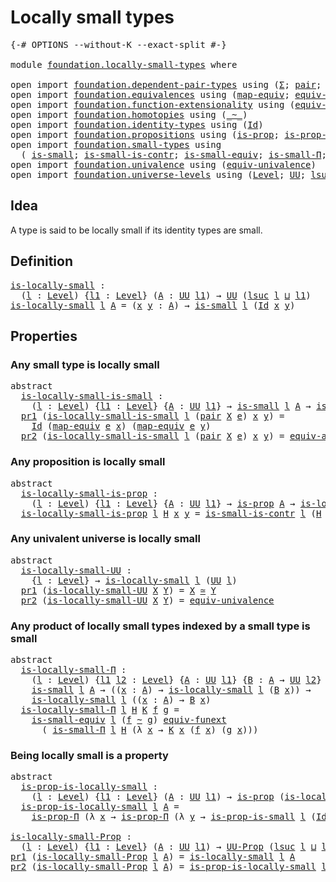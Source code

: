 # Locally small types

<pre class="Agda"><a id="32" class="Symbol">{-#</a> <a id="36" class="Keyword">OPTIONS</a> <a id="44" class="Pragma">--without-K</a> <a id="56" class="Pragma">--exact-split</a> <a id="70" class="Symbol">#-}</a>

<a id="75" class="Keyword">module</a> <a id="82" href="foundation.locally-small-types.html" class="Module">foundation.locally-small-types</a> <a id="113" class="Keyword">where</a>

<a id="120" class="Keyword">open</a> <a id="125" class="Keyword">import</a> <a id="132" href="foundation.dependent-pair-types.html" class="Module">foundation.dependent-pair-types</a> <a id="164" class="Keyword">using</a> <a id="170" class="Symbol">(</a><a id="171" href="foundation-core.dependent-pair-types.html#502" class="Record">Σ</a><a id="172" class="Symbol">;</a> <a id="174" href="foundation-core.dependent-pair-types.html#575" class="InductiveConstructor">pair</a><a id="178" class="Symbol">;</a> <a id="180" href="foundation-core.dependent-pair-types.html#592" class="Field">pr1</a><a id="183" class="Symbol">;</a> <a id="185" href="foundation-core.dependent-pair-types.html#604" class="Field">pr2</a><a id="188" class="Symbol">)</a>
<a id="190" class="Keyword">open</a> <a id="195" class="Keyword">import</a> <a id="202" href="foundation.equivalences.html" class="Module">foundation.equivalences</a> <a id="226" class="Keyword">using</a> <a id="232" class="Symbol">(</a><a id="233" href="foundation-core.equivalences.html#1808" class="Function">map-equiv</a><a id="242" class="Symbol">;</a> <a id="244" href="foundation-core.equivalences.html#16733" class="Function">equiv-ap</a><a id="252" class="Symbol">;</a> <a id="254" href="foundation-core.equivalences.html#1608" class="Function Operator">_≃_</a><a id="257" class="Symbol">)</a>
<a id="259" class="Keyword">open</a> <a id="264" class="Keyword">import</a> <a id="271" href="foundation.function-extensionality.html" class="Module">foundation.function-extensionality</a> <a id="306" class="Keyword">using</a> <a id="312" class="Symbol">(</a><a id="313" href="foundation-core.function-extensionality.html#1301" class="Function">equiv-funext</a><a id="325" class="Symbol">)</a>
<a id="327" class="Keyword">open</a> <a id="332" class="Keyword">import</a> <a id="339" href="foundation.homotopies.html" class="Module">foundation.homotopies</a> <a id="361" class="Keyword">using</a> <a id="367" class="Symbol">(</a><a id="368" href="foundation-core.homotopies.html#614" class="Function Operator">_~_</a><a id="371" class="Symbol">)</a>
<a id="373" class="Keyword">open</a> <a id="378" class="Keyword">import</a> <a id="385" href="foundation.identity-types.html" class="Module">foundation.identity-types</a> <a id="411" class="Keyword">using</a> <a id="417" class="Symbol">(</a><a id="418" href="foundation-core.identity-types.html#1754" class="Datatype">Id</a><a id="420" class="Symbol">)</a>
<a id="422" class="Keyword">open</a> <a id="427" class="Keyword">import</a> <a id="434" href="foundation.propositions.html" class="Module">foundation.propositions</a> <a id="458" class="Keyword">using</a> <a id="464" class="Symbol">(</a><a id="465" href="foundation-core.propositions.html#1296" class="Function">is-prop</a><a id="472" class="Symbol">;</a> <a id="474" href="foundation-core.propositions.html#6145" class="Function">is-prop-Π</a><a id="483" class="Symbol">;</a> <a id="485" href="foundation-core.propositions.html#1380" class="Function">UU-Prop</a><a id="492" class="Symbol">)</a>
<a id="494" class="Keyword">open</a> <a id="499" class="Keyword">import</a> <a id="506" href="foundation.small-types.html" class="Module">foundation.small-types</a> <a id="529" class="Keyword">using</a>
  <a id="537" class="Symbol">(</a> <a id="539" href="foundation.small-types.html#1594" class="Function">is-small</a><a id="547" class="Symbol">;</a> <a id="549" href="foundation.small-types.html#3588" class="Function">is-small-is-contr</a><a id="566" class="Symbol">;</a> <a id="568" href="foundation.small-types.html#2647" class="Function">is-small-equiv</a><a id="582" class="Symbol">;</a> <a id="584" href="foundation.small-types.html#3880" class="Function">is-small-Π</a><a id="594" class="Symbol">;</a> <a id="596" href="foundation.small-types.html#5053" class="Function">is-prop-is-small</a><a id="612" class="Symbol">)</a>
<a id="614" class="Keyword">open</a> <a id="619" class="Keyword">import</a> <a id="626" href="foundation.univalence.html" class="Module">foundation.univalence</a> <a id="648" class="Keyword">using</a> <a id="654" class="Symbol">(</a><a id="655" href="foundation.univalence.html#1385" class="Function">equiv-univalence</a><a id="671" class="Symbol">)</a>
<a id="673" class="Keyword">open</a> <a id="678" class="Keyword">import</a> <a id="685" href="foundation.universe-levels.html" class="Module">foundation.universe-levels</a> <a id="712" class="Keyword">using</a> <a id="718" class="Symbol">(</a><a id="719" href="Agda.Primitive.html#597" class="Postulate">Level</a><a id="724" class="Symbol">;</a> <a id="726" href="foundation-core.universe-levels.html#222" class="Primitive">UU</a><a id="728" class="Symbol">;</a> <a id="730" href="Agda.Primitive.html#780" class="Primitive">lsuc</a><a id="734" class="Symbol">;</a> <a id="736" href="Agda.Primitive.html#810" class="Primitive Operator">_⊔_</a><a id="739" class="Symbol">)</a>
</pre>
## Idea

A type is said to be locally small if its identity types are small.

## Definition

<pre class="Agda"><a id="is-locally-small"></a><a id="847" href="foundation.locally-small-types.html#847" class="Function">is-locally-small</a> <a id="864" class="Symbol">:</a>
  <a id="868" class="Symbol">(</a><a id="869" href="foundation.locally-small-types.html#869" class="Bound">l</a> <a id="871" class="Symbol">:</a> <a id="873" href="Agda.Primitive.html#597" class="Postulate">Level</a><a id="878" class="Symbol">)</a> <a id="880" class="Symbol">{</a><a id="881" href="foundation.locally-small-types.html#881" class="Bound">l1</a> <a id="884" class="Symbol">:</a> <a id="886" href="Agda.Primitive.html#597" class="Postulate">Level</a><a id="891" class="Symbol">}</a> <a id="893" class="Symbol">(</a><a id="894" href="foundation.locally-small-types.html#894" class="Bound">A</a> <a id="896" class="Symbol">:</a> <a id="898" href="foundation-core.universe-levels.html#222" class="Primitive">UU</a> <a id="901" href="foundation.locally-small-types.html#881" class="Bound">l1</a><a id="903" class="Symbol">)</a> <a id="905" class="Symbol">→</a> <a id="907" href="foundation-core.universe-levels.html#222" class="Primitive">UU</a> <a id="910" class="Symbol">(</a><a id="911" href="Agda.Primitive.html#780" class="Primitive">lsuc</a> <a id="916" href="foundation.locally-small-types.html#869" class="Bound">l</a> <a id="918" href="Agda.Primitive.html#810" class="Primitive Operator">⊔</a> <a id="920" href="foundation.locally-small-types.html#881" class="Bound">l1</a><a id="922" class="Symbol">)</a>
<a id="924" href="foundation.locally-small-types.html#847" class="Function">is-locally-small</a> <a id="941" href="foundation.locally-small-types.html#941" class="Bound">l</a> <a id="943" href="foundation.locally-small-types.html#943" class="Bound">A</a> <a id="945" class="Symbol">=</a> <a id="947" class="Symbol">(</a><a id="948" href="foundation.locally-small-types.html#948" class="Bound">x</a> <a id="950" href="foundation.locally-small-types.html#950" class="Bound">y</a> <a id="952" class="Symbol">:</a> <a id="954" href="foundation.locally-small-types.html#943" class="Bound">A</a><a id="955" class="Symbol">)</a> <a id="957" class="Symbol">→</a> <a id="959" href="foundation.small-types.html#1594" class="Function">is-small</a> <a id="968" href="foundation.locally-small-types.html#941" class="Bound">l</a> <a id="970" class="Symbol">(</a><a id="971" href="foundation-core.identity-types.html#1754" class="Datatype">Id</a> <a id="974" href="foundation.locally-small-types.html#948" class="Bound">x</a> <a id="976" href="foundation.locally-small-types.html#950" class="Bound">y</a><a id="977" class="Symbol">)</a>
</pre>
## Properties

### Any small type is locally small

<pre class="Agda"><a id="1044" class="Keyword">abstract</a>
  <a id="is-locally-small-is-small"></a><a id="1055" href="foundation.locally-small-types.html#1055" class="Function">is-locally-small-is-small</a> <a id="1081" class="Symbol">:</a>
    <a id="1087" class="Symbol">(</a><a id="1088" href="foundation.locally-small-types.html#1088" class="Bound">l</a> <a id="1090" class="Symbol">:</a> <a id="1092" href="Agda.Primitive.html#597" class="Postulate">Level</a><a id="1097" class="Symbol">)</a> <a id="1099" class="Symbol">{</a><a id="1100" href="foundation.locally-small-types.html#1100" class="Bound">l1</a> <a id="1103" class="Symbol">:</a> <a id="1105" href="Agda.Primitive.html#597" class="Postulate">Level</a><a id="1110" class="Symbol">}</a> <a id="1112" class="Symbol">{</a><a id="1113" href="foundation.locally-small-types.html#1113" class="Bound">A</a> <a id="1115" class="Symbol">:</a> <a id="1117" href="foundation-core.universe-levels.html#222" class="Primitive">UU</a> <a id="1120" href="foundation.locally-small-types.html#1100" class="Bound">l1</a><a id="1122" class="Symbol">}</a> <a id="1124" class="Symbol">→</a> <a id="1126" href="foundation.small-types.html#1594" class="Function">is-small</a> <a id="1135" href="foundation.locally-small-types.html#1088" class="Bound">l</a> <a id="1137" href="foundation.locally-small-types.html#1113" class="Bound">A</a> <a id="1139" class="Symbol">→</a> <a id="1141" href="foundation.locally-small-types.html#847" class="Function">is-locally-small</a> <a id="1158" href="foundation.locally-small-types.html#1088" class="Bound">l</a> <a id="1160" href="foundation.locally-small-types.html#1113" class="Bound">A</a>
  <a id="1164" href="foundation-core.dependent-pair-types.html#592" class="Field">pr1</a> <a id="1168" class="Symbol">(</a><a id="1169" href="foundation.locally-small-types.html#1055" class="Function">is-locally-small-is-small</a> <a id="1195" href="foundation.locally-small-types.html#1195" class="Bound">l</a> <a id="1197" class="Symbol">(</a><a id="1198" href="foundation-core.dependent-pair-types.html#575" class="InductiveConstructor">pair</a> <a id="1203" href="foundation.locally-small-types.html#1203" class="Bound">X</a> <a id="1205" href="foundation.locally-small-types.html#1205" class="Bound">e</a><a id="1206" class="Symbol">)</a> <a id="1208" href="foundation.locally-small-types.html#1208" class="Bound">x</a> <a id="1210" href="foundation.locally-small-types.html#1210" class="Bound">y</a><a id="1211" class="Symbol">)</a> <a id="1213" class="Symbol">=</a>
    <a id="1219" href="foundation-core.identity-types.html#1754" class="Datatype">Id</a> <a id="1222" class="Symbol">(</a><a id="1223" href="foundation-core.equivalences.html#1808" class="Function">map-equiv</a> <a id="1233" href="foundation.locally-small-types.html#1205" class="Bound">e</a> <a id="1235" href="foundation.locally-small-types.html#1208" class="Bound">x</a><a id="1236" class="Symbol">)</a> <a id="1238" class="Symbol">(</a><a id="1239" href="foundation-core.equivalences.html#1808" class="Function">map-equiv</a> <a id="1249" href="foundation.locally-small-types.html#1205" class="Bound">e</a> <a id="1251" href="foundation.locally-small-types.html#1210" class="Bound">y</a><a id="1252" class="Symbol">)</a>
  <a id="1256" href="foundation-core.dependent-pair-types.html#604" class="Field">pr2</a> <a id="1260" class="Symbol">(</a><a id="1261" href="foundation.locally-small-types.html#1055" class="Function">is-locally-small-is-small</a> <a id="1287" href="foundation.locally-small-types.html#1287" class="Bound">l</a> <a id="1289" class="Symbol">(</a><a id="1290" href="foundation-core.dependent-pair-types.html#575" class="InductiveConstructor">pair</a> <a id="1295" href="foundation.locally-small-types.html#1295" class="Bound">X</a> <a id="1297" href="foundation.locally-small-types.html#1297" class="Bound">e</a><a id="1298" class="Symbol">)</a> <a id="1300" href="foundation.locally-small-types.html#1300" class="Bound">x</a> <a id="1302" href="foundation.locally-small-types.html#1302" class="Bound">y</a><a id="1303" class="Symbol">)</a> <a id="1305" class="Symbol">=</a> <a id="1307" href="foundation-core.equivalences.html#16733" class="Function">equiv-ap</a> <a id="1316" href="foundation.locally-small-types.html#1297" class="Bound">e</a> <a id="1318" href="foundation.locally-small-types.html#1300" class="Bound">x</a> <a id="1320" href="foundation.locally-small-types.html#1302" class="Bound">y</a>
</pre>
### Any proposition is locally small

<pre class="Agda"><a id="1373" class="Keyword">abstract</a>
  <a id="is-locally-small-is-prop"></a><a id="1384" href="foundation.locally-small-types.html#1384" class="Function">is-locally-small-is-prop</a> <a id="1409" class="Symbol">:</a>
    <a id="1415" class="Symbol">(</a><a id="1416" href="foundation.locally-small-types.html#1416" class="Bound">l</a> <a id="1418" class="Symbol">:</a> <a id="1420" href="Agda.Primitive.html#597" class="Postulate">Level</a><a id="1425" class="Symbol">)</a> <a id="1427" class="Symbol">{</a><a id="1428" href="foundation.locally-small-types.html#1428" class="Bound">l1</a> <a id="1431" class="Symbol">:</a> <a id="1433" href="Agda.Primitive.html#597" class="Postulate">Level</a><a id="1438" class="Symbol">}</a> <a id="1440" class="Symbol">{</a><a id="1441" href="foundation.locally-small-types.html#1441" class="Bound">A</a> <a id="1443" class="Symbol">:</a> <a id="1445" href="foundation-core.universe-levels.html#222" class="Primitive">UU</a> <a id="1448" href="foundation.locally-small-types.html#1428" class="Bound">l1</a><a id="1450" class="Symbol">}</a> <a id="1452" class="Symbol">→</a> <a id="1454" href="foundation-core.propositions.html#1296" class="Function">is-prop</a> <a id="1462" href="foundation.locally-small-types.html#1441" class="Bound">A</a> <a id="1464" class="Symbol">→</a> <a id="1466" href="foundation.locally-small-types.html#847" class="Function">is-locally-small</a> <a id="1483" href="foundation.locally-small-types.html#1416" class="Bound">l</a> <a id="1485" href="foundation.locally-small-types.html#1441" class="Bound">A</a>
  <a id="1489" href="foundation.locally-small-types.html#1384" class="Function">is-locally-small-is-prop</a> <a id="1514" href="foundation.locally-small-types.html#1514" class="Bound">l</a> <a id="1516" href="foundation.locally-small-types.html#1516" class="Bound">H</a> <a id="1518" href="foundation.locally-small-types.html#1518" class="Bound">x</a> <a id="1520" href="foundation.locally-small-types.html#1520" class="Bound">y</a> <a id="1522" class="Symbol">=</a> <a id="1524" href="foundation.small-types.html#3588" class="Function">is-small-is-contr</a> <a id="1542" href="foundation.locally-small-types.html#1514" class="Bound">l</a> <a id="1544" class="Symbol">(</a><a id="1545" href="foundation.locally-small-types.html#1516" class="Bound">H</a> <a id="1547" href="foundation.locally-small-types.html#1518" class="Bound">x</a> <a id="1549" href="foundation.locally-small-types.html#1520" class="Bound">y</a><a id="1550" class="Symbol">)</a>
</pre>
### Any univalent universe is locally small

<pre class="Agda"><a id="1610" class="Keyword">abstract</a>
  <a id="is-locally-small-UU"></a><a id="1621" href="foundation.locally-small-types.html#1621" class="Function">is-locally-small-UU</a> <a id="1641" class="Symbol">:</a>
    <a id="1647" class="Symbol">{</a><a id="1648" href="foundation.locally-small-types.html#1648" class="Bound">l</a> <a id="1650" class="Symbol">:</a> <a id="1652" href="Agda.Primitive.html#597" class="Postulate">Level</a><a id="1657" class="Symbol">}</a> <a id="1659" class="Symbol">→</a> <a id="1661" href="foundation.locally-small-types.html#847" class="Function">is-locally-small</a> <a id="1678" href="foundation.locally-small-types.html#1648" class="Bound">l</a> <a id="1680" class="Symbol">(</a><a id="1681" href="foundation-core.universe-levels.html#222" class="Primitive">UU</a> <a id="1684" href="foundation.locally-small-types.html#1648" class="Bound">l</a><a id="1685" class="Symbol">)</a>
  <a id="1689" href="foundation-core.dependent-pair-types.html#592" class="Field">pr1</a> <a id="1693" class="Symbol">(</a><a id="1694" href="foundation.locally-small-types.html#1621" class="Function">is-locally-small-UU</a> <a id="1714" href="foundation.locally-small-types.html#1714" class="Bound">X</a> <a id="1716" href="foundation.locally-small-types.html#1716" class="Bound">Y</a><a id="1717" class="Symbol">)</a> <a id="1719" class="Symbol">=</a> <a id="1721" href="foundation.locally-small-types.html#1714" class="Bound">X</a> <a id="1723" href="foundation-core.equivalences.html#1608" class="Function Operator">≃</a> <a id="1725" href="foundation.locally-small-types.html#1716" class="Bound">Y</a>
  <a id="1729" href="foundation-core.dependent-pair-types.html#604" class="Field">pr2</a> <a id="1733" class="Symbol">(</a><a id="1734" href="foundation.locally-small-types.html#1621" class="Function">is-locally-small-UU</a> <a id="1754" href="foundation.locally-small-types.html#1754" class="Bound">X</a> <a id="1756" href="foundation.locally-small-types.html#1756" class="Bound">Y</a><a id="1757" class="Symbol">)</a> <a id="1759" class="Symbol">=</a> <a id="1761" href="foundation.univalence.html#1385" class="Function">equiv-univalence</a>
</pre>
### Any product of locally small types indexed by a small type is small

<pre class="Agda"><a id="1864" class="Keyword">abstract</a>
  <a id="is-locally-small-Π"></a><a id="1875" href="foundation.locally-small-types.html#1875" class="Function">is-locally-small-Π</a> <a id="1894" class="Symbol">:</a>
    <a id="1900" class="Symbol">(</a><a id="1901" href="foundation.locally-small-types.html#1901" class="Bound">l</a> <a id="1903" class="Symbol">:</a> <a id="1905" href="Agda.Primitive.html#597" class="Postulate">Level</a><a id="1910" class="Symbol">)</a> <a id="1912" class="Symbol">{</a><a id="1913" href="foundation.locally-small-types.html#1913" class="Bound">l1</a> <a id="1916" href="foundation.locally-small-types.html#1916" class="Bound">l2</a> <a id="1919" class="Symbol">:</a> <a id="1921" href="Agda.Primitive.html#597" class="Postulate">Level</a><a id="1926" class="Symbol">}</a> <a id="1928" class="Symbol">{</a><a id="1929" href="foundation.locally-small-types.html#1929" class="Bound">A</a> <a id="1931" class="Symbol">:</a> <a id="1933" href="foundation-core.universe-levels.html#222" class="Primitive">UU</a> <a id="1936" href="foundation.locally-small-types.html#1913" class="Bound">l1</a><a id="1938" class="Symbol">}</a> <a id="1940" class="Symbol">{</a><a id="1941" href="foundation.locally-small-types.html#1941" class="Bound">B</a> <a id="1943" class="Symbol">:</a> <a id="1945" href="foundation.locally-small-types.html#1929" class="Bound">A</a> <a id="1947" class="Symbol">→</a> <a id="1949" href="foundation-core.universe-levels.html#222" class="Primitive">UU</a> <a id="1952" href="foundation.locally-small-types.html#1916" class="Bound">l2</a><a id="1954" class="Symbol">}</a> <a id="1956" class="Symbol">→</a>
    <a id="1962" href="foundation.small-types.html#1594" class="Function">is-small</a> <a id="1971" href="foundation.locally-small-types.html#1901" class="Bound">l</a> <a id="1973" href="foundation.locally-small-types.html#1929" class="Bound">A</a> <a id="1975" class="Symbol">→</a> <a id="1977" class="Symbol">((</a><a id="1979" href="foundation.locally-small-types.html#1979" class="Bound">x</a> <a id="1981" class="Symbol">:</a> <a id="1983" href="foundation.locally-small-types.html#1929" class="Bound">A</a><a id="1984" class="Symbol">)</a> <a id="1986" class="Symbol">→</a> <a id="1988" href="foundation.locally-small-types.html#847" class="Function">is-locally-small</a> <a id="2005" href="foundation.locally-small-types.html#1901" class="Bound">l</a> <a id="2007" class="Symbol">(</a><a id="2008" href="foundation.locally-small-types.html#1941" class="Bound">B</a> <a id="2010" href="foundation.locally-small-types.html#1979" class="Bound">x</a><a id="2011" class="Symbol">))</a> <a id="2014" class="Symbol">→</a>
    <a id="2020" href="foundation.locally-small-types.html#847" class="Function">is-locally-small</a> <a id="2037" href="foundation.locally-small-types.html#1901" class="Bound">l</a> <a id="2039" class="Symbol">((</a><a id="2041" href="foundation.locally-small-types.html#2041" class="Bound">x</a> <a id="2043" class="Symbol">:</a> <a id="2045" href="foundation.locally-small-types.html#1929" class="Bound">A</a><a id="2046" class="Symbol">)</a> <a id="2048" class="Symbol">→</a> <a id="2050" href="foundation.locally-small-types.html#1941" class="Bound">B</a> <a id="2052" href="foundation.locally-small-types.html#2041" class="Bound">x</a><a id="2053" class="Symbol">)</a>
  <a id="2057" href="foundation.locally-small-types.html#1875" class="Function">is-locally-small-Π</a> <a id="2076" href="foundation.locally-small-types.html#2076" class="Bound">l</a> <a id="2078" href="foundation.locally-small-types.html#2078" class="Bound">H</a> <a id="2080" href="foundation.locally-small-types.html#2080" class="Bound">K</a> <a id="2082" href="foundation.locally-small-types.html#2082" class="Bound">f</a> <a id="2084" href="foundation.locally-small-types.html#2084" class="Bound">g</a> <a id="2086" class="Symbol">=</a>
    <a id="2092" href="foundation.small-types.html#2647" class="Function">is-small-equiv</a> <a id="2107" href="foundation.locally-small-types.html#2076" class="Bound">l</a> <a id="2109" class="Symbol">(</a><a id="2110" href="foundation.locally-small-types.html#2082" class="Bound">f</a> <a id="2112" href="foundation-core.homotopies.html#614" class="Function Operator">~</a> <a id="2114" href="foundation.locally-small-types.html#2084" class="Bound">g</a><a id="2115" class="Symbol">)</a> <a id="2117" href="foundation-core.function-extensionality.html#1301" class="Function">equiv-funext</a>
      <a id="2136" class="Symbol">(</a> <a id="2138" href="foundation.small-types.html#3880" class="Function">is-small-Π</a> <a id="2149" href="foundation.locally-small-types.html#2076" class="Bound">l</a> <a id="2151" href="foundation.locally-small-types.html#2078" class="Bound">H</a> <a id="2153" class="Symbol">(λ</a> <a id="2156" href="foundation.locally-small-types.html#2156" class="Bound">x</a> <a id="2158" class="Symbol">→</a> <a id="2160" href="foundation.locally-small-types.html#2080" class="Bound">K</a> <a id="2162" href="foundation.locally-small-types.html#2156" class="Bound">x</a> <a id="2164" class="Symbol">(</a><a id="2165" href="foundation.locally-small-types.html#2082" class="Bound">f</a> <a id="2167" href="foundation.locally-small-types.html#2156" class="Bound">x</a><a id="2168" class="Symbol">)</a> <a id="2170" class="Symbol">(</a><a id="2171" href="foundation.locally-small-types.html#2084" class="Bound">g</a> <a id="2173" href="foundation.locally-small-types.html#2156" class="Bound">x</a><a id="2174" class="Symbol">)))</a>
</pre>
### Being locally small is a property

<pre class="Agda"><a id="2230" class="Keyword">abstract</a>
  <a id="is-prop-is-locally-small"></a><a id="2241" href="foundation.locally-small-types.html#2241" class="Function">is-prop-is-locally-small</a> <a id="2266" class="Symbol">:</a>
    <a id="2272" class="Symbol">(</a><a id="2273" href="foundation.locally-small-types.html#2273" class="Bound">l</a> <a id="2275" class="Symbol">:</a> <a id="2277" href="Agda.Primitive.html#597" class="Postulate">Level</a><a id="2282" class="Symbol">)</a> <a id="2284" class="Symbol">{</a><a id="2285" href="foundation.locally-small-types.html#2285" class="Bound">l1</a> <a id="2288" class="Symbol">:</a> <a id="2290" href="Agda.Primitive.html#597" class="Postulate">Level</a><a id="2295" class="Symbol">}</a> <a id="2297" class="Symbol">(</a><a id="2298" href="foundation.locally-small-types.html#2298" class="Bound">A</a> <a id="2300" class="Symbol">:</a> <a id="2302" href="foundation-core.universe-levels.html#222" class="Primitive">UU</a> <a id="2305" href="foundation.locally-small-types.html#2285" class="Bound">l1</a><a id="2307" class="Symbol">)</a> <a id="2309" class="Symbol">→</a> <a id="2311" href="foundation-core.propositions.html#1296" class="Function">is-prop</a> <a id="2319" class="Symbol">(</a><a id="2320" href="foundation.locally-small-types.html#847" class="Function">is-locally-small</a> <a id="2337" href="foundation.locally-small-types.html#2273" class="Bound">l</a> <a id="2339" href="foundation.locally-small-types.html#2298" class="Bound">A</a><a id="2340" class="Symbol">)</a>
  <a id="2344" href="foundation.locally-small-types.html#2241" class="Function">is-prop-is-locally-small</a> <a id="2369" href="foundation.locally-small-types.html#2369" class="Bound">l</a> <a id="2371" href="foundation.locally-small-types.html#2371" class="Bound">A</a> <a id="2373" class="Symbol">=</a>
    <a id="2379" href="foundation-core.propositions.html#6145" class="Function">is-prop-Π</a> <a id="2389" class="Symbol">(λ</a> <a id="2392" href="foundation.locally-small-types.html#2392" class="Bound">x</a> <a id="2394" class="Symbol">→</a> <a id="2396" href="foundation-core.propositions.html#6145" class="Function">is-prop-Π</a> <a id="2406" class="Symbol">(λ</a> <a id="2409" href="foundation.locally-small-types.html#2409" class="Bound">y</a> <a id="2411" class="Symbol">→</a> <a id="2413" href="foundation.small-types.html#5053" class="Function">is-prop-is-small</a> <a id="2430" href="foundation.locally-small-types.html#2369" class="Bound">l</a> <a id="2432" class="Symbol">(</a><a id="2433" href="foundation-core.identity-types.html#1754" class="Datatype">Id</a> <a id="2436" href="foundation.locally-small-types.html#2392" class="Bound">x</a> <a id="2438" href="foundation.locally-small-types.html#2409" class="Bound">y</a><a id="2439" class="Symbol">)))</a>

<a id="is-locally-small-Prop"></a><a id="2444" href="foundation.locally-small-types.html#2444" class="Function">is-locally-small-Prop</a> <a id="2466" class="Symbol">:</a>
  <a id="2470" class="Symbol">(</a><a id="2471" href="foundation.locally-small-types.html#2471" class="Bound">l</a> <a id="2473" class="Symbol">:</a> <a id="2475" href="Agda.Primitive.html#597" class="Postulate">Level</a><a id="2480" class="Symbol">)</a> <a id="2482" class="Symbol">{</a><a id="2483" href="foundation.locally-small-types.html#2483" class="Bound">l1</a> <a id="2486" class="Symbol">:</a> <a id="2488" href="Agda.Primitive.html#597" class="Postulate">Level</a><a id="2493" class="Symbol">}</a> <a id="2495" class="Symbol">(</a><a id="2496" href="foundation.locally-small-types.html#2496" class="Bound">A</a> <a id="2498" class="Symbol">:</a> <a id="2500" href="foundation-core.universe-levels.html#222" class="Primitive">UU</a> <a id="2503" href="foundation.locally-small-types.html#2483" class="Bound">l1</a><a id="2505" class="Symbol">)</a> <a id="2507" class="Symbol">→</a> <a id="2509" href="foundation-core.propositions.html#1380" class="Function">UU-Prop</a> <a id="2517" class="Symbol">(</a><a id="2518" href="Agda.Primitive.html#780" class="Primitive">lsuc</a> <a id="2523" href="foundation.locally-small-types.html#2471" class="Bound">l</a> <a id="2525" href="Agda.Primitive.html#810" class="Primitive Operator">⊔</a> <a id="2527" href="foundation.locally-small-types.html#2483" class="Bound">l1</a><a id="2529" class="Symbol">)</a>
<a id="2531" href="foundation-core.dependent-pair-types.html#592" class="Field">pr1</a> <a id="2535" class="Symbol">(</a><a id="2536" href="foundation.locally-small-types.html#2444" class="Function">is-locally-small-Prop</a> <a id="2558" href="foundation.locally-small-types.html#2558" class="Bound">l</a> <a id="2560" href="foundation.locally-small-types.html#2560" class="Bound">A</a><a id="2561" class="Symbol">)</a> <a id="2563" class="Symbol">=</a> <a id="2565" href="foundation.locally-small-types.html#847" class="Function">is-locally-small</a> <a id="2582" href="foundation.locally-small-types.html#2558" class="Bound">l</a> <a id="2584" href="foundation.locally-small-types.html#2560" class="Bound">A</a>
<a id="2586" href="foundation-core.dependent-pair-types.html#604" class="Field">pr2</a> <a id="2590" class="Symbol">(</a><a id="2591" href="foundation.locally-small-types.html#2444" class="Function">is-locally-small-Prop</a> <a id="2613" href="foundation.locally-small-types.html#2613" class="Bound">l</a> <a id="2615" href="foundation.locally-small-types.html#2615" class="Bound">A</a><a id="2616" class="Symbol">)</a> <a id="2618" class="Symbol">=</a> <a id="2620" href="foundation.locally-small-types.html#2241" class="Function">is-prop-is-locally-small</a> <a id="2645" href="foundation.locally-small-types.html#2613" class="Bound">l</a> <a id="2647" href="foundation.locally-small-types.html#2615" class="Bound">A</a>
</pre>